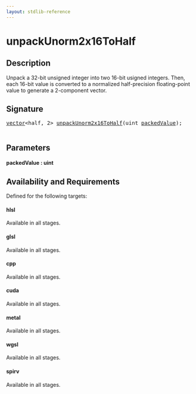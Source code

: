 ```yaml
---
layout: stdlib-reference
---
```


# unpackUnorm2x16ToHalf

## Description

Unpack a 32-bit unsigned integer into two 16-bit usigned integers.
Then, each 16-bit value is converted to a normalized half-precision
floating-point value to generate a 2-component vector.




## Signature 

<pre>
<a href="../types/vector/index" class="code_type">vector</a>&lt;<span class="code_keyword">half</span>, 2&gt; <a href="unpackunorm2x16tohalf-6fh">unpackUnorm2x16ToHalf</a>(<span class="code_keyword">uint</span> <a href="unpackunorm2x16tohalf-6fh#decl-packedValue" class="code_param">packedValue</a>);

</pre>

## Parameters

####  <a id="decl-packedValue"></a>packedValue  : uint

## Availability and Requirements

Defined for the following targets:

#### hlsl
Available in all stages.

#### glsl
Available in all stages.

#### cpp
Available in all stages.

#### cuda
Available in all stages.

#### metal
Available in all stages.

#### wgsl
Available in all stages.

#### spirv
Available in all stages.



